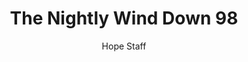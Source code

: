 ---
image: /assets/img/nwd/98_nwd_ephesians_1_18_b_nlv.png
title: The Nightly Wind Down 98
number: 98
categories:
  - The Nightly Wind Down
author: Hope Staff
notes: The Nightly Wind Down 98
embed: >-
  EMBED_GOES_HERE
transcript: >-
  SOME LINES OF TEXT START HERE
---